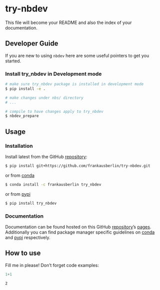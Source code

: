 # try-nbdev


<!-- WARNING: THIS FILE WAS AUTOGENERATED! DO NOT EDIT! -->

This file will become your README and also the index of your
documentation.

## Developer Guide

If you are new to using `nbdev` here are some useful pointers to get you
started.

### Install try_nbdev in Development mode

``` sh
# make sure try_nbdev package is installed in development mode
$ pip install -e .

# make changes under nbs/ directory
# ...

# compile to have changes apply to try_nbdev
$ nbdev_prepare
```

## Usage

### Installation

Install latest from the GitHub
[repository](https://github.com/frankausberlin/try-nbdev):

``` sh
$ pip install git+https://github.com/frankausberlin/try-nbdev.git
```

or from [conda](https://anaconda.org/frankausberlin/try-nbdev)

``` sh
$ conda install -c frankausberlin try_nbdev
```

or from [pypi](https://pypi.org/project/try-nbdev/)

``` sh
$ pip install try_nbdev
```

### Documentation

Documentation can be found hosted on this GitHub
[repository](https://github.com/frankausberlin/try-nbdev)’s
[pages](https://frankausberlin.github.io/try-nbdev/). Additionally you
can find package manager specific guidelines on
[conda](https://anaconda.org/frankausberlin/try-nbdev) and
[pypi](https://pypi.org/project/try-nbdev/) respectively.

## How to use

Fill me in please! Don’t forget code examples:

``` python
1+1
```

    2
